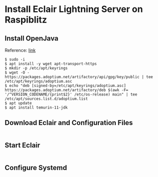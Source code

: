 # Install Eclair Lightning Server on Raspiblitz

## Install OpenJava
Reference: [link](https://adoptium.net/installation/linux/)
~~~
$ sudo -i
$ apt install -y wget apt-transport-https
$ mkdir -p /etc/apt/keyrings
$ wget -O - https://packages.adoptium.net/artifactory/api/gpg/key/public | tee /etc/apt/keyrings/adoptium.asc
$ echo "deb [signed-by=/etc/apt/keyrings/adoptium.asc] https://packages.adoptium.net/artifactory/deb $(awk -F= '/^VERSION_CODENAME/{print$2}' /etc/os-release) main" | tee /etc/apt/sources.list.d/adoptium.list
$ apt update 
$ apt install temurin-11-jdk
~~~

## Download Eclair and Configuration Files
~~~

~~~

## Start Eclair
~~~

~~~

## Configure Systemd
~~~

~~~
